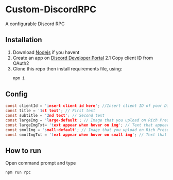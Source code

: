 # Custom-DiscordRPC
A configurable Discord RPC
## Installation
1. Download [Nodejs](https://nodejs.org/en/) if you havent
2. Create an app on [Discord Developer Portal](https://discord.com/developers/applications)
   2.1 Copy client ID from OAuth2
4. Clone this repo then install requirements file, using:
   ```sh
   npm i
   ```
## Config
```c
const clientId = 'insert client id here'; //Insert client ID of your Discord app
const title = '1st text'; // First text
const subtitle = '2nd text'; // Second text
const largeImg = 'large-default'; // Image that you upload on Rich Presence page on your app
const largeImgTxt= 'text appear when hover on img'; // Text that appear when you hover on image
const smolImg = 'small-default'; // Image that you upload on Rich Presence page on your app
const smolImgTxt = 'text appear when hover on small img'; // Text that appear when you hover on small image
```
## How to run
Open command prompt and type
   ```sh
   npm run rpc
   ```
